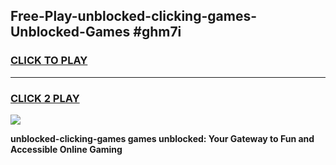 
## Free-Play-unblocked-clicking-games-Unblocked-Games #ghm7i
<h3>
<a href="https://news.freeplayer.one?title=unblocked-clicking-games&ref=8M">CLICK TO PLAY</a></h3>
<hr>

<h3>
<a href="https://news.freeplayer.one?title=unblocked-clicking-games&ref=8M">CLICK 2 PLAY</a>
  
</h3>

<a href="https://news.freeplayer.one?title=unblocked-clicking-games&ref=8M"><img src="https://clearcache.store/games.png"></a>


**unblocked-clicking-games games unblocked: Your Gateway to Fun and Accessible Online Gaming**
